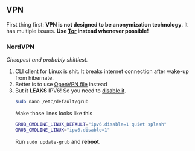 ## VPN

First thing first: **VPN is not designed to be anonymization technology**. It has multiple issues. **Use [Tor](https://www.torproject.org) instead whenever possible!**

### NordVPN
*Cheapest and probably shittiest.*

1. CLI client for Linux is shit. It breaks internet connection after wake-up from hibernate.
2. Better is to use [OpenVPN file](https://nordvpn.com/ovpn/) instead
3. But it **LEAKS** IPV6! So you need to [disable it](https://www.techrepublic.com/article/how-to-disable-ipv6-through-grub-in-linux/).
   ```bash
   sudo nano /etc/default/grub
   ```
   Make those lines looks like this
   ```bash
   GRUB_CMDLINE_LINUX_DEFAULT="ipv6.disable=1 quiet splash"
   GRUB_CMDLINE_LINUX="ipv6.disable=1"
   ```
   Run `sudo update-grub` and **reboot**.
